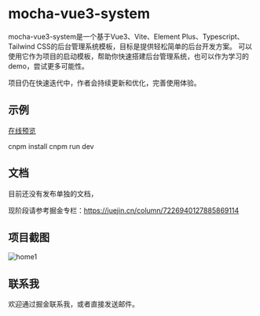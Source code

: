 # mocha-vue3-system
mocha-vue3-system是一个基于Vue3、Vite、Element Plus、Typescript、Tailwind CSS的后台管理系统模板，目标是提供轻松简单的后台开发方案。
可以使用它作为项目的启动模板，帮助你快速搭建后台管理系统，也可以作为学习的demo，尝试更多可能性。

项目仍在快速迭代中，作者会持续更新和优化，完善使用体验。


## 示例
[在线预览](http://118.89.81.22:9527/)

cnpm install
cnpm run dev
## 文档
目前还没有发布单独的文档，

现阶段请参考掘金专栏：https://juejin.cn/column/7226940127885869114

## 项目截图
![home1](https://github.com/lucidity99/mocha-vue3-system/assets/44628665/b54f73cd-ab9b-4500-83a9-29048b662484)

## 联系我
欢迎通过掘金联系我，或者直接发送邮件。

